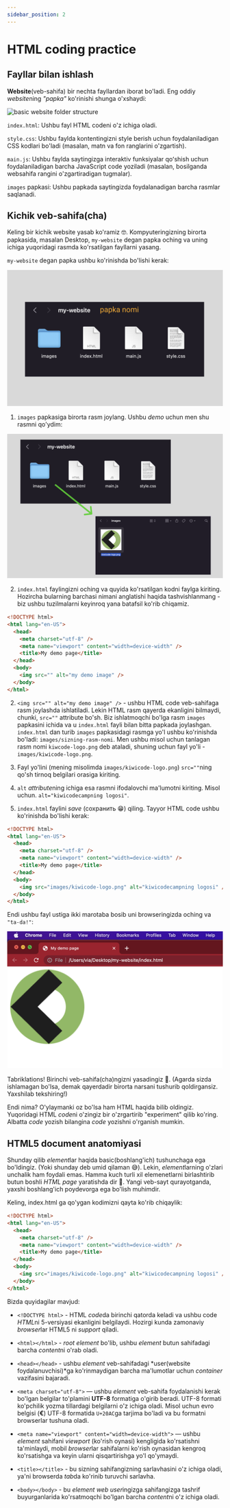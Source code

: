 ```yaml
---
sidebar_position: 2
---
```


# HTML coding practice

## Fayllar bilan ishlash

**Website**(veb-sahifa) bir nechta fayllardan iborat bo'ladi. Eng oddiy *website*ning _"papka"_ ko'rinishi shunga o'xshaydi:

![basic website folder structure](./img/simple-website-folder.png)

`index.html`: Ushbu fayl HTML codeni o'z ichiga oladi.

`style.css`: Ushbu faylda kontentingizni style berish uchun foydalaniladigan CSS kodlari bo'ladi (masalan, matn va fon ranglarini o'zgartish).

`main.js`: Ushbu faylda saytingizga interaktiv funksiyalar qoʻshish uchun foydalaniladigan barcha JavaScript code yoziladi (masalan, bosilganda websahifa rangini o'zgartiradigan tugmalar).

`images` papkasi: Ushbu papkada saytingizda foydalanadigan barcha rasmlar saqlanadi.

## Kichik veb-sahifa(cha)

Keling bir kichik website yasab ko'ramiz 🤓. Kompyuteringizning birorta papkasida, masalan Desktop, `my-website` degan papka oching va uning ichiga yuqoridagi rasmda ko'rsatilgan fayllarni yasang.

`my-website` degan papka ushbu ko'rinishda bo'lishi kerak:

![basic website folder](./img/website.png)

1. `images` papkasiga birorta rasm joylang. Ushbu _demo_ uchun men shu rasmni qo'ydim:

![basic website folder](./img/images-folder.png)

2. `index.html` faylingizni oching va quyida ko'rsatilgan kodni faylga kiriting. Hozircha bularning barchasi nimani anglatishi haqida tashvishlanmang - biz ushbu tuzilmalarni keyinroq yana batafsil ko'rib chiqamiz.

```html title="index.html"
<!DOCTYPE html>
<html lang="en-US">
  <head>
    <meta charset="utf-8" />
    <meta name="viewport" content="width=device-width" />
    <title>My demo page</title>
  </head>
  <body>
    <img src="" alt="my demo image" />
  </body>
</html>
```

2. `<img src="" alt="my demo image" />` - ushbu HTML code veb-sahifaga rasm joylashda ishlatiladi. Lekin HTML rasm qayerda ekanligini bilmaydi, chunki, `src=""` attribute bo'sh. Biz ishlatmoqchi bo'lga rasm `images` papkasini ichida va u `index.html` fayli bilan bitta papkada joylashgan. `index.html` dan turib `images` papkasidagi rasmga yo'l ushbu ko'rinishda bo'ladi: `images/sizning-rasm-nomi`. Men ushbu misol uchun tanlagan rasm nomi `kiwcode-logo.png` deb ataladi, shuning uchun fayl yo'li - `images/kiwicode-logo.png`.

3. Fayl yo'lini (mening misolimda `images/kiwicode-logo.png`) `src=""`ning qo'sh tirnoq belgilari orasiga kiriting.

4. `alt` *attribute*ning ichiga esa rasmni ifodalovchi ma'lumotni kiriting. Misol uchun. `alt="kiwicodecampning logosi"`.

5. `index.html` faylini _save_ (сохранить 😁) qiling. Tayyor HTML code ushbu ko'rinishda bo'lishi kerak:

```html title="index.html"
<!DOCTYPE html>
<html lang="en-US">
  <head>
    <meta charset="utf-8" />
    <meta name="viewport" content="width=device-width" />
    <title>My demo page</title>
  </head>
  <body>
    <img src="images/kiwicode-logo.png" alt="kiwicodecampning logosi" />
  </body>
</html>
```

Endi ushbu fayl ustiga ikki marotaba bosib uni browseringizda oching va `"ta-da!"`:

![basic website folder](./img/html_img_preview.png)

Tabriklations! Birinchi veb-sahifa(cha)ngizni yasadingiz 🥳. (Agarda sizda ishlamagan bo'lsa, demak qayerdadir birorta narsani tushurib qoldirgansiz. Yaxshilab tekshiring!)

Endi nima? O'ylaymanki oz bo'lsa ham HTML haqida bilib oldingiz. Yuqoridagi HTML *code*ni o'zingiz bir o'zrgartirib "experiment" qilib ko'ring. Albatta _code_ yozish bilangina _code_ yozishni o'rganish mumkin.

## HTML5 document anatomiyasi

Shunday qilib *element*lar haqida basic(boshlang'ich) tushunchaga ega bo'ldingiz. (Yoki shunday deb umid qilaman 😅). Lekin, *element*larning o'zlari unchalik ham foydali emas. Hamma kuch turli xil elemenetlarni birlashtirib butun boshli _HTML page_ yaratishda dir 💪.
Yangi veb-sayt qurayotganda, yaxshi boshlang'ich poydevorga ega bo'lish muhimdir.

Keling, index.html ga qo'ygan kodimizni qayta ko'rib chiqaylik:

```html title="index.html"
<!DOCTYPE html>
<html lang="en-US">
  <head>
    <meta charset="utf-8" />
    <meta name="viewport" content="width=device-width" />
    <title>My demo page</title>
  </head>
  <body>
    <img src="images/kiwicode-logo.png" alt="kiwicodecampning logosi" />
  </body>
</html>
```

Bizda quyidagilar mavjud:

- `<!DOCTYPE html>` - HTML *code*da birinchi qatorda keladi va ushbu code *HTML*ni 5-versiyasi ekanligini belgilaydi. Hozirgi kunda zamonaviy *browser*lar HTML5 ni _support_ qiladi.

- `<html></html>` - _root element_ bo'lib, ushbu _element_ butun sahifadagi barcha *content*ni o'rab oladi.

- `<head></head>` - ushbu _element_ veb-sahifadagi *user(website foydalanuvchisi)*ga ko'rinmaydigan barcha ma'lumotlar uchun _container_ vazifasini bajaradi.

- `<meta charset="utf-8">` — ushbu _element_ veb-sahifa foydalanishi kerak bo'lgan belgilar to'plamini **UTF-8** formatiga o'girib beradi. UTF-8 formati ko'pchilik yozma tillardagi belgilarni o'z ichiga oladi. Misol uchun evro belgisi (**€**) UTF-8 formatida `U+20AC`ga tarjima bo'ladi va bu formatni browserlar tushuna oladi.

- `<meta name="viewport" content="width=device-width">` — ushbu _element_ sahifani _viewport_ (ko'rish oynasi) kengligida ko'rsatishni ta'minlaydi, mobil *browser*lar sahifalarni ko'rish oynasidan kengroq ko'rsatishga va keyin ularni qisqartirishga yo'l qo'ymaydi.

- `<title></title>` - bu sizning sahifangizning sarlavhasini o'z ichiga oladi, ya'ni browserda *tab*da ko'rinib turuvchi sarlavha.

- `<body></body>` - bu _element_ *web user*ingizga sahifangizga tashrif buyurganlarida ko'rsatmoqchi bo'lgan barcha *content*ni o'z ichiga oladi.
